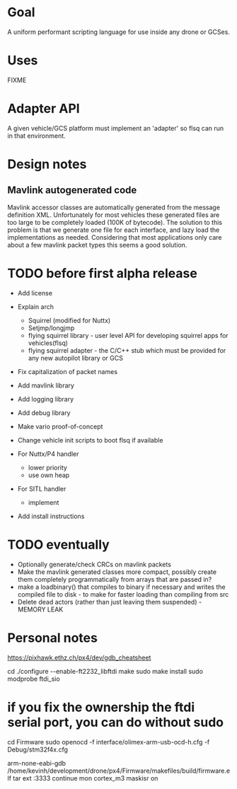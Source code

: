 
# Goal
A uniform performant scripting language for use inside any drone or GCSes.

# Uses
FIXME

# Adapter API
A given vehicle/GCS platform must implement an 'adapter' so flsq can run in that environment.

# Design notes

## Mavlink autogenerated code
Mavlink accessor classes are automatically generated from the message
definition XML.  Unfortunately for most vehicles these generated files are too
large to be completely loaded (100K of bytecode).  The solution to this problem
is that we generate one file for each interface, and lazy load the 
implementations as needed.  Considering that most applications only care about
a few mavlink packet types this seems a good solution.


# TODO before first alpha release


* Add license 
* Explain arch
  * Squirrel (modified for Nuttx)
  * Setjmp/longjmp
  * flying squirrel library - user level API for developing squirrel apps for vehicles(flsq)
  * flying squirrel adapter - the C/C++ stub which must be provided for any new autopilot library or GCS

* Fix capitalization of packet names
* Add mavlink library
* Add logging library
* Add debug library
* Make vario proof-of-concept
* Change vehicle init scripts to boot flsq if available
* For Nuttx/P4 handler
  * lower priority
  * use own heap
* For SITL handler
  * implement
* Add install instructions

# TODO eventually

* Optionally generate/check CRCs on mavlink packets
* Make the mavlink generated classes more compact, possibly create them
  completely programmatically from arrays that are passed in?
* make a loadbinary() that compiles to binary if necessary and writes the 
  compiled file to disk - to make for faster loading than compiling from src
* Delete dead actors (rather than just leaving them suspended) - MEMORY LEAK

# Personal notes
https://pixhawk.ethz.ch/px4/dev/gdb_cheatsheet

cd
./configure --enable-ft2232_libftdi
make
sudo make install
sudo modprobe ftdi_sio

# if you fix the ownership the ftdi serial port, you can do without sudo
cd Firmware
sudo openocd -f interface/olimex-arm-usb-ocd-h.cfg -f Debug/stm32f4x.cfg 

arm-none-eabi-gdb /home/kevinh/development/drone/px4/Firmware/makefiles/build/firmware.elf
tar ext :3333
continue
mon cortex_m3 maskisr on

